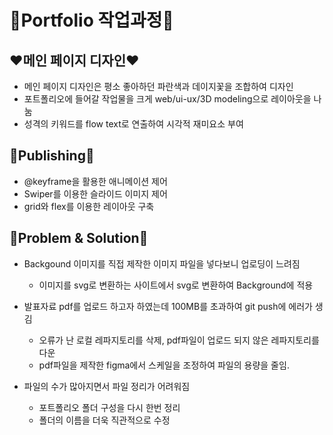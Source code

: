 💙Portfolio 작업과정💙
=============

## ❤️메인 페이지 디자인❤️
- 메인 페이지 디자인은 평소 좋아하던 파란색과 데이지꽃을 조합하여 디자인
- 포트폴리오에 들어갈 작업물을 크게 web/ui-ux/3D modeling으로 레이아웃을 나눔
- 성격의 키워드를 flow text로 연출하여 시각적 재미요소 부여

## 🧡Publishing🧡
* @keyframe을 활용한 애니메이션 제어
* Swiper를 이용한 슬라이드 이미지 제어
* grid와 flex를 이용한 레이아웃 구축

## 💛Problem & Solution💛
* Backgound 이미지를 직접 제작한 이미지 파일을 넣다보니 업로딩이 느려짐
    - 이미지를 svg로 변환하는 사이트에서 svg로 변환하여 Background에 적용 


* 발표자료 pdf를 업로드 하고자 하였는데 100MB를 초과하여 git push에 에러가 생김
    - 오류가 난 로컬 레파지토리를 삭제, pdf파일이 업로드 되지 않은 레파지토리를 다운
    - pdf파일을 제작한 figma에서 스케일을 조정하여 파일의 용량을 줄임.


* 파일의 수가 많아지면서 파일 정리가 어려워짐
    - 포트폴리오 폴더 구성을 다시 한번 정리
    - 폴더의 이름을 더욱 직관적으로 수정